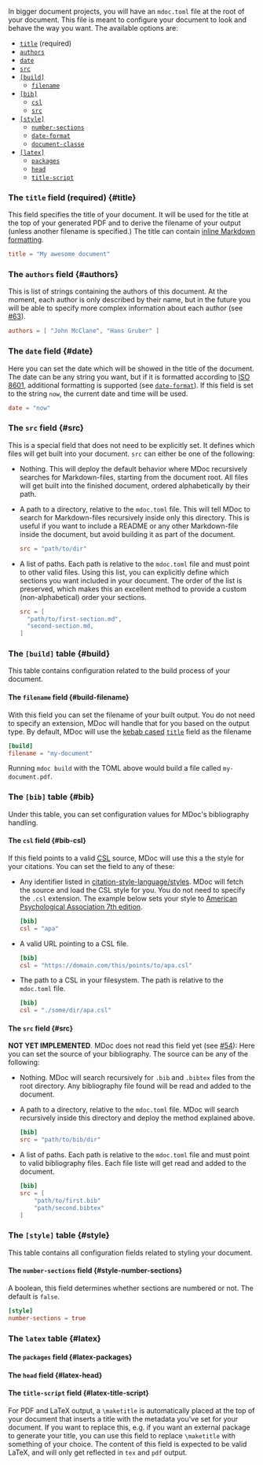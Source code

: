 In bigger document projects, you will have an `mdoc.toml` file at the root of your document. This file is meant to configure your document to look and behave the way you want. The available options are:

- [`title`](#title) (required)
- [`authors`](#authors)
- [`date`](#date)
- [`src`](#src)
- [`[build]`](#build)
    - [`filename`](#build-filename)
- [`[bib]`](#bib)
    - [`csl`](#bib-csl)
    - [`src`](#bib-src)
- [`[style]`](#style)
    - [`number-sections`](#style-number-sections)
    - [`date-format`](#style-date-format)
    - [`document-classe`](#style-document-class)
- [`[latex]`](#latex)
    - [`packages`](#latex-packages)
    - [`head`](#latex-head)
    - [`title-script`](#latex-title-script)


### The `title` field (required) {#title}

This field specifies the title of your document. It will be used for the title at the top of your generated PDF and to derive the filename of your output (unless another filename is specified.) The title can contain [inline Markdown formatting](./markdown/formatting.md).

```toml
title = "My awesome document"
```

### The `authors` field {#authors}

This is list of strings containing the authors of this document. At the moment, each author is only described by their name, but in the future you will be able to specify more complex information about each author (see [#63](https://github.com/kmaasrud/mdoc/issues/63)).

```toml
authors = [ "John McClane", "Hans Gruber" ]
```

### The `date` field {#date}

Here you can set the date which will be showed in the title of the document. The date can be any string you want, but if it is formatted according to [ISO 8601](https://en.wikipedia.org/wiki/ISO_8601), additional formatting is supported (see [`date-format`](#date-format)). If this field is set to the string `now`, the current date and time will be used.

```toml
date = "now"
```

### The `src` field {#src}

This is a special field that does not need to be explicitly set. It defines which files will get built into your document. `src` can either be one of the following:

- Nothing. This will deploy the default behavior where MDoc recursively searches for Markdown-files, starting from the document root. All files will get built into the finished document, ordered alphabetically by their path.
- A path to a directory, relative to the `mdoc.toml` file. This will tell MDoc to search for Markdown-files recursively inside only this directory. This is useful if you want to include a README or any other Markdown-file inside the document, but avoid building it as part of the document.

    ```toml
    src = "path/to/dir"
    ```

- A list of paths. Each path is relative to the `mdoc.toml` file and must point to other valid files. Using this list, you can explicitly define which sections you want included in your document. The order of the list is preserved, which makes this an excellent method to provide a custom (non-alphabetical) order your sections.

    ```toml
    src = [
      "path/to/first-section.md",
      "second-section.md,
    ]
    ```
### The `[build]` table {#build}

This table contains configuration related to the build process of your document.

#### The `filename` field {#build-filename}

With this field you can set the filename of your built output. You do not need to specify an extension, MDoc will handle that for you based on the output type. By default, MDoc will use the [kebab cased](https://en.wikipedia.org/wiki/Letter_case#Kebab_case) [`title`](#title) field as the filename

```toml
[build]
filename = "my-document"
```

Running `mdoc build` with the TOML above would build a file called `my-document.pdf`.

### The `[bib]` table {#bib}

Under this table, you can set configuration values for MDoc's bibliography handling.

#### The `csl` field {#bib-csl}

If this field points to a valid [CSL]() source, MDoc will use this a the style for your citations. You can set the field to any of these:

- Any identifier listed in [citation-style-language/styles](https://github.com/citation-style-language/styles). MDoc will fetch the source and load the CSL style for you. You do not need to specify the `.csl` extension. The example below sets your style to [American Psychological Association 7th edition](https://github.com/citation-style-language/styles/blob/master/apa.csl).

    ```toml
    [bib]
    csl = "apa"
    ```

- A valid URL pointing to a CSL file.

    ```toml
    [bib]
    csl = "https://domain.com/this/points/to/apa.csl"
    ```

- The path to a CSL in your filesystem. The path is relative to the `mdoc.toml` file.

    ```toml
    [bib]
    csl = "./some/dir/apa.csl"
    ```

#### The `src` field {#src}

**NOT YET IMPLEMENTED**. MDoc does not read this field yet (see [#54](https://github.com/kmaasrud/mdoc/issues/54)): Here you can set the source of your bibliography. The source can be any of the following:

- Nothing. MDoc will search recursively for `.bib` and `.bibtex` files from the root directory. Any bibliography file found will be read and added to the document.
- A path to a directory, relative to the `mdoc.toml` file. MDoc will search recursively inside this directory and deploy the method explained above.

    ```toml
    [bib]
    src = "path/to/bib/dir"
    ```

- A list of paths. Each path is relative to the `mdoc.toml` file and must point to valid bibliography files. Each file liste will get read and added to the document.

    ```toml
    [bib]
    src = [
        "path/to/first.bib"
        "path/second.bibtex"
    ]
    ```

### The `[style]` table {#style}

This table contains all configuration fields related to styling your document.

#### The `number-sections` field {#style-number-sections}

A boolean, this field determines whether sections are numbered or not. The default is `false`.

```toml
[style]
number-sections = true
```

### The `latex` table {#latex}

#### The `packages` field {#latex-packages}

#### The `head` field {#latex-head}

#### The `title-script` field {#latex-title-script}

For PDF and LaTeX output, a `\maketitle` is automatically placed at the top of your document that inserts a title with the metadata you've set for your document. If you want to replace this, e.g. if you want an external package to generate your title, you can use this field to replace `\maketitle` with something of your choice. The content of this field is expected to be valid LaTeX, and will only get reflected in `tex` and `pdf` output.
